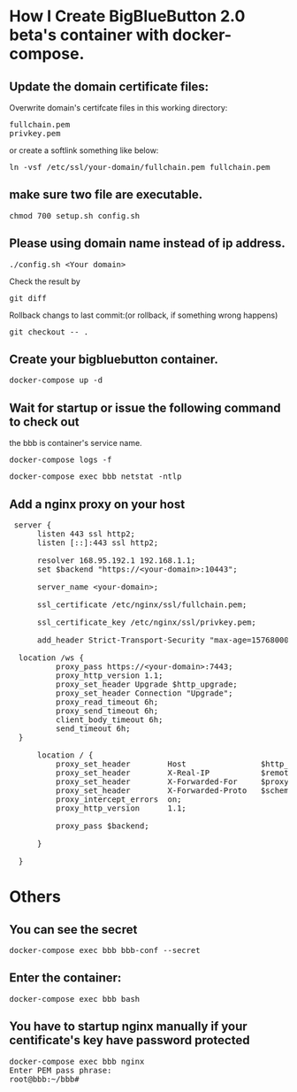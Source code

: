 # How I Create BigBlueButton 2.0 beta's container with docker-compose.

## Update the domain certificate files:
Overwrite domain's certifcate files in this working directory:

<pre>
fullchain.pem
privkey.pem
</pre>

or create a softlink something like below:

<pre>
ln -vsf /etc/ssl/your-domain/fullchain.pem fullchain.pem
</pre>

## make sure two file are executable.
<pre>
chmod 700 setup.sh config.sh
</pre>

## Please using domain name instead of ip address.
<pre>
./config.sh &lt;Your domain&gt;
</pre>

Check the result by
<pre>
git diff
</pre>

Rollback changs to last commit:(or rollback, if something wrong happens)
<pre>
git checkout -- .
</pre>


## Create your bigbluebutton container.
<pre>
docker-compose up -d
</pre>

## Wait for startup or issue the following command to check out
the bbb is container's service name.
<pre>
docker-compose logs -f
</pre>

<pre>
docker-compose exec bbb netstat -ntlp
</pre>

## Add a nginx proxy on your host
<pre>
 server {
      listen 443 ssl http2;
      listen [::]:443 ssl http2;

      resolver 168.95.192.1 192.168.1.1;
      set $backend "https://&lt;your-domain&gt;:10443";

      server_name &lt;your-domain&gt;;

      ssl_certificate /etc/nginx/ssl/fullchain.pem;

      ssl_certificate_key /etc/nginx/ssl/privkey.pem;

      add_header Strict-Transport-Security "max-age=15768000; includeSubdomains; preload" always;

  location /ws {
          proxy_pass https://&lt;your-domain&gt;:7443;
          proxy_http_version 1.1;
          proxy_set_header Upgrade $http_upgrade;
          proxy_set_header Connection "Upgrade";
          proxy_read_timeout 6h;
          proxy_send_timeout 6h;
          client_body_timeout 6h;
          send_timeout 6h;
  }

      location / {
          proxy_set_header        Host                $http_host;
          proxy_set_header        X-Real-IP           $remote_addr;
          proxy_set_header        X-Forwarded-For     $proxy_add_x_forwarded_for;
          proxy_set_header        X-Forwarded-Proto   $scheme;
          proxy_intercept_errors  on;
          proxy_http_version      1.1;

          proxy_pass $backend;

      }

  }
</pre>

# Others

## You can see the secret
<pre>
docker-compose exec bbb bbb-conf --secret
</pre>

## Enter the container:
<pre>
docker-compose exec bbb bash
</pre>

## You have to startup nginx manually if your centificate's key have password protected
<pre>
docker-compose exec bbb nginx
Enter PEM pass phrase:
root@bbb:~/bbb#
</pre>
